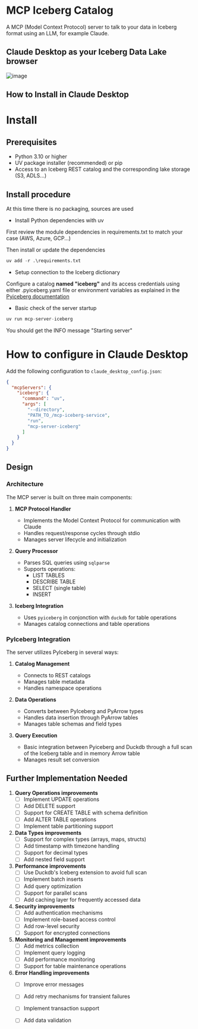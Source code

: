 # MCP Iceberg Catalog

A MCP (Model Context Protocol) server to talk to your data in Iceberg format using an LLM, for example Claude.

## Claude Desktop as your Iceberg Data Lake browser
![image](claude-desktop-ss.png)

## How to Install in Claude Desktop


# Install

## Prerequisites
   - Python 3.10 or higher
   - UV package installer (recommended) or pip
   - Access to an Iceberg REST catalog and the corresponding lake storage (S3, ADLS...)


## Install procedure

At this time there is no packaging, sources are used

- Install Python dependencies with uv

First review the module dependencies in requirements.txt to match your case (AWS, Azure, GCP...)

Then install or update the dependencies

```python
uv add -r .\requirements.txt
```

- Setup connection to the Iceberg dictionary

Configure a catalog **named "iceberg"** and its access credentials using either .pyiceberg.yaml file or environment variables as explained in the [Pyiceberg documentation](https://py.iceberg.apache.org/configuration/)

- Basic check of the server startup

```python
uv run mcp-server-iceberg
```

You should get the INFO message "Starting server"

# How to configure in Claude Desktop
Add the following configuration to `claude_desktop_config.json`:

```json
{
  "mcpServers": {
    "iceberg": {
      "command": "uv",
      "args": [
        "--directory",
        "PATH_TO_/mcp-iceberg-service",
        "run",
        "mcp-server-iceberg"
      ]
    }
  }
}
```

## Design

### Architecture

The MCP server is built on three main components:

1. **MCP Protocol Handler**
   - Implements the Model Context Protocol for communication with Claude
   - Handles request/response cycles through stdio
   - Manages server lifecycle and initialization

2. **Query Processor**
   - Parses SQL queries using `sqlparse`
   - Supports operations:
     - LIST TABLES
     - DESCRIBE TABLE
     - SELECT (single table)
     - INSERT

3. **Iceberg Integration**
   - Uses `pyiceberg` in conjonction with `duckdb` for table operations
   - Manages catalog connections and table operations

### PyIceberg Integration

The server utilizes PyIceberg in several ways:

1. **Catalog Management**
   - Connects to REST catalogs
   - Manages table metadata
   - Handles namespace operations

2. **Data Operations**
   - Converts between PyIceberg and PyArrow types
   - Handles data insertion through PyArrow tables
   - Manages table schemas and field types

3. **Query Execution**
   - Basic integration between Pyiceberg and Duckdb through a full scan of the Iceberg table and in memory Arrow table
   - Manages result set conversion

## Further Implementation Needed

1. **Query Operations improvements**
   - [ ] Implement UPDATE operations
   - [ ] Add DELETE support
   - [ ] Support for CREATE TABLE with schema definition
   - [ ] Add ALTER TABLE operations
   - [ ] Implement table partitioning support

2. **Data Types improvements**
   - [ ] Support for complex types (arrays, maps, structs)
   - [ ] Add timestamp with timezone handling
   - [ ] Support for decimal types
   - [ ] Add nested field support

3. **Performance improvements**
   - [ ] Use Duckdb's Iceberg extension to avoid full scan
   - [ ] Implement batch inserts
   - [ ] Add query optimization
   - [ ] Support for parallel scans
   - [ ] Add caching layer for frequently accessed data

4. **Security improvements**
   - [ ] Add authentication mechanisms
   - [ ] Implement role-based access control
   - [ ] Add row-level security
   - [ ] Support for encrypted connections

5. **Monitoring and Management improvements**
   - [ ] Add metrics collection
   - [ ] Implement query logging
   - [ ] Add performance monitoring
   - [ ] Support for table maintenance operations

6. **Error Handling improvements**
   - [ ] Improve error messages
   - [ ] Add retry mechanisms for transient failures
   - [ ] Implement transaction support
   - [ ] Add data validation

